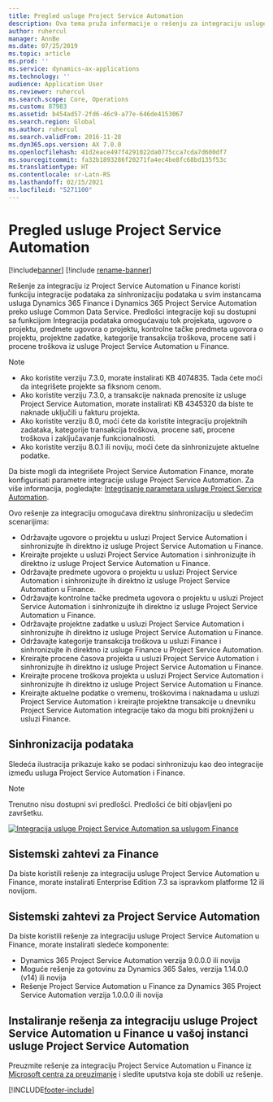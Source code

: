 ```yaml
---
title: Pregled usluge Project Service Automation
description: Ova tema pruža informacije o rešenju za integraciju usluge Dynamics 365 Project Service Automation sa uslugom Dynamics 365 Finance.
author: ruhercul
manager: AnnBe
ms.date: 07/25/2019
ms.topic: article
ms.prod: ''
ms.service: dynamics-ax-applications
ms.technology: ''
audience: Application User
ms.reviewer: ruhercul
ms.search.scope: Core, Operations
ms.custom: 87983
ms.assetid: b454ad57-2fd6-46c9-a77e-646de4153067
ms.search.region: Global
ms.author: ruhercul
ms.search.validFrom: 2016-11-28
ms.dyn365.ops.version: AX 7.0.0
ms.openlocfilehash: 41d2eace497f4291022da0775cca7cda7d600df7
ms.sourcegitcommit: fa32b1893286f20271fa4ec4be8fc68bd135f53c
ms.translationtype: HT
ms.contentlocale: sr-Latn-RS
ms.lasthandoff: 02/15/2021
ms.locfileid: "5271100"
---
```

# <a name="project-service-automation-overview"></a>Pregled usluge Project Service Automation

[!include[banner](../includes/banner.md)]
[!include [rename-banner](~/includes/cc-data-platform-banner.md)]

Rešenje za integraciju iz Project Service Automation u Finance koristi funkciju integracije podataka za sinhronizaciju podataka u svim instancama usluga Dynamics 365 Finance i Dynamics 365 Project Service Automation preko usluge Common Data Service. Predlošci integracije koji su dostupni sa funkcijom Integracija podataka omogućavaju tok projekata, ugovore o projektu, predmete ugovora o projektu, kontrolne tačke predmeta ugovora o projektu, projektne zadatke, kategorije transakcija troškova, procene sati i procene troškova iz usluge Project Service Automation u Finance.

> [!NOTE]
> - Ako koristite verziju 7.3.0, morate instalirati KB 4074835. Tada ćete moći da integrišete projekte sa fiksnom cenom.
> - Ako koristite verziju 7.3.0, a transakcije naknada prenosite iz usluge Project Service Automation, morate instalirati KB 4345320 da biste te naknade uključili u fakturu projekta.
> - Ako koristite verziju 8.0, moći ćete da koristite integraciju projektnih zadataka, kategorije transakcija troškova, procene sati, procene troškova i zaključavanje funkcionalnosti.
> - Ako koristite verziju 8.0.1 ili noviju, moći ćete da sinhronizujete aktuelne podatke.

Da biste mogli da integrišete Project Service Automation Finance, morate konfigurisati parametre integracije usluge Project Service Automation. Za više informacija, pogledajte: [Integrisanje parametara usluge Project Service Automation](PSA-parameters.md).

Ovo rešenje za integraciju omogućava direktnu sinhronizaciju u sledećim scenarijima:

- Održavajte ugovore o projektu u usluzi Project Service Automation i sinhronizujte ih direktno iz usluge Project Service Automation u Finance.
- Kreirajte projekte u usluzi Project Service Automation i sinhronizujte ih direktno iz usluge Project Service Automation u Finance.
- Održavajte predmete ugovora o projektu u usluzi Project Service Automation i sinhronizujte ih direktno iz usluge Project Service Automation u Finance.
- Održavajte kontrolne tačke predmeta ugovora o projektu u usluzi Project Service Automation i sinhronizujte ih direktno iz usluge Project Service Automation u Finance.
- Održavajte projektne zadatke u usluzi Project Service Automation i sinhronizujte ih direktno iz usluge Project Service Automation u Finance.
- Održavajte kategorije transakcija troškova u usluzi Finance i sinhronizujte ih direktno iz usluge Finance u Project Service Automation.
- Kreirajte procene časova projekta u usluzi Project Service Automation i sinhronizujte ih direktno iz usluge Project Service Automation u Finance.
- Kreirajte procene troškova projekta u usluzi Project Service Automation i sinhronizujte ih direktno iz usluge Project Service Automation u Finance.
- Kreirajte aktuelne podatke o vremenu, troškovima i naknadama u usluzi Project Service Automation i kreirajte projektne transakcije u dnevniku Project Service Automation integracije tako da mogu biti proknjiženi u usluzi Finance.

## <a name="data-synchronization"></a>Sinhronizacija podataka

Sledeća ilustracija prikazuje kako se podaci sinhronizuju kao deo integracije između usluga Project Service Automation i Finance.

> [!NOTE]
> Trenutno nisu dostupni svi predlošci. Predlošci će biti objavljeni po završetku.

[![Integracija usluge Project Service Automation sa uslugom Finance](./media/PSA-integration.png)](./media/PSA-integration.png)

## <a name="system-requirements-for-finance"></a>Sistemski zahtevi za Finance

Da biste koristili rešenje za integraciju usluge Project Service Automation u Finance, morate instalirati Enterprise Edition 7.3 sa ispravkom platforme 12 ili novijom.

## <a name="system-requirements-for-project-service-automation"></a>Sistemski zahtevi za Project Service Automation

Da biste koristili rešenje za integraciju usluge Project Service Automation u Finance, morate instalirati sledeće komponente:

- Dynamics 365 Project Service Automation verzija 9.0.0.0 ili novija
- Moguće rešenje za gotovinu za Dynamics 365 Sales, verzija 1.14.0.0 (v14) ili novija
- Rešenje Project Service Automation u Finance za Dynamics 365 Project Service Automation verzija 1.0.0.0 ili novija

## <a name="install-the-project-service-automation-to-finance-integration-solution-in-your-project-service-automation-instance"></a>Instaliranje rešenja za integraciju usluge Project Service Automation u Finance u vašoj instanci usluge Project Service Automation

Preuzmite rešenje za integraciju Project Service Automation u Finance iz [Microsoft centra za preuzimanje](https://www.microsoft.com/download/details.aspx?id=57016) i sledite uputstva koja ste dobili uz rešenje.


[!INCLUDE[footer-include](../includes/footer-banner.md)]